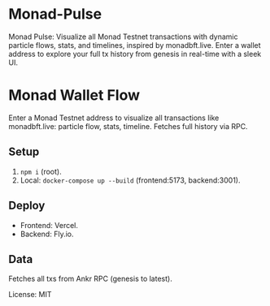 # Monad-Pulse
Monad Pulse: Visualize all Monad Testnet transactions with dynamic particle flows, stats, and timelines, inspired by monadbft.live. Enter a wallet address to explore your full tx history from genesis in real-time with a sleek UI.

# Monad Wallet Flow

Enter a Monad Testnet address to visualize all transactions like monadbft.live: particle flow, stats, timeline. Fetches full history via RPC.

## Setup
1. `npm i` (root).
2. Local: `docker-compose up --build` (frontend:5173, backend:3001).

## Deploy
- Frontend: Vercel.
- Backend: Fly.io.

## Data
Fetches all txs from Ankr RPC (genesis to latest).

License: MIT

